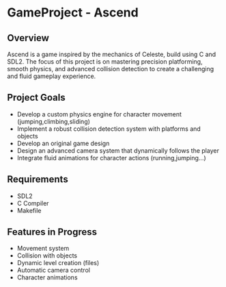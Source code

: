 # GameProject - Ascend

## Overview

Ascend is a game inspired by the mechanics of Celeste, build using C and SDL2.
The focus of this project is on mastering precision platforming, smooth physics, 
and advanced collision detection to create a challenging and fluid gameplay experience.

## Project Goals

- Develop a custom physics engine for character movement (jumping,climbing,sliding)
- Implement a robust collision detection system with platforms and objects
- Develop an original game design
- Design an advanced camera system that dynamically follows the player
- Integrate fluid animations for character actions (running,jumping...)


## Requirements

- SDL2
- C Compiler
- Makefile

## Features in Progress

- Movement system 
- Collision with objects
- Dynamic level creation (files)
- Automatic camera control
- Character animations

